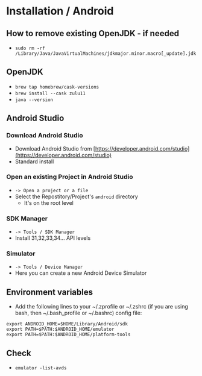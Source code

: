 # Installation / Android

## How to remove existing OpenJDK - if needed

* `sudo rm -rf /Library/Java/JavaVirtualMachines/jdkmajor.minor.macro[_update].jdk`

## OpenJDK

* `brew tap homebrew/cask-versions`
* `brew install --cask zulu11`
* `java --version`

## Android Studio

### Download Android Studio

* Download Android Studio from [https://developer.android.com/studio](https://developer.android.com/studio)
* Standard install

### Open an existing Project in Android Studio

* `-> Open a project or a file`
* Select the Repostitory/Project's `android` directory
  * It's on the root level

### SDK Manager

* `-> Tools / SDK Manager`
* Install 31,32,33,34... API levels

### Simulator

* `-> Tools / Device Manager`
* Here you can create a new Android Device Simulator

## Environment variables

* Add the following lines to your ~/.zprofile or ~/.zshrc (if you are using bash, then ~/.bash_profile or ~/.bashrc) config file:

```
export ANDROID_HOME=$HOME/Library/Android/sdk
export PATH=$PATH:$ANDROID_HOME/emulator
export PATH=$PATH:$ANDROID_HOME/platform-tools
```

## Check

* `emulator -list-avds`
